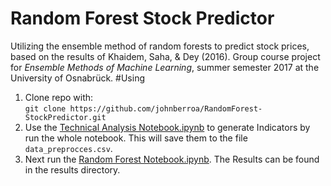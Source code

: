 # Random Forest Stock Predictor
Utilizing the ensemble method of random forests to predict stock prices, based on the results of Khaidem, Saha, & Dey (2016).
Group course project for *Ensemble Methods of Machine Learning*, summer semester 2017 at the University of Osnabrück.
#Using
1. Clone repo with: \
```git clone https://github.com/johnberroa/RandomForest-StockPredictor.git```
2. Use the [Technical Analysis Notebook.ipynb](Technical%20Analysis%20Notebook.ipynb) to generate Indicators by run the whole notebook.
  This will save them to the file ```data_preprocces.csv```. 
3. Next run the [Random Forest Notebook.ipynb](Random%20Forest%20Notebook.ipynb). The Results can be found in the results directory.
